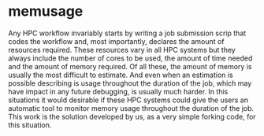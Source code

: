 # memusage
Any HPC workflow invariably starts by writing a job submission scrip that codes
the workflow and, most importantly, declares the amount of resources required.
These resources vary in all HPC systems but they always include the number of
cores to be used, the amount of time needed and the amount of memory required.
Of all these, the amount of memory is usually the most difficult to estimate.
And even when an estimation is possible describing is usage throughout the
duration of the job, which may have impact in any future debugging, is usually
much harder. In this situations it would desirable if these HPC systems could
give the users an automatic tool to monitor memory usage throughout the
duration of the job.
This work is the solution developed by us, as a very simple forking code,
for this situation.
